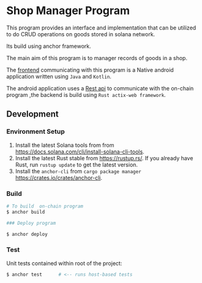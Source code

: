 # Shop Manager Program
This program provides an interface and implementation that  can be utilized to do CRUD operations on goods stored in solana network.

Its build using  anchor framework.

The main aim of this program is to  manager records of goods in a shop.

The [frontend](https://github.com/JusticeEli/ShopManagement/tree/branch_1) communicating with this program is a Native android application written using `Java` and `Kotlin`.

The android application uses a [Rest api](https://github.com/JusticeEli/ShopManagement/tree/branch_1) to communicate with the on-chain program ,the backend is build using `Rust actix-web framework`.


## Development

### Environment Setup

1. Install the latest Solana tools from from https://docs.solana.com/cli/install-solana-cli-tools.
2. Install the latest Rust stable from https://rustup.rs/. If you already have Rust, run `rustup update` to get the latest version.
3. Install the `anchor-cli` from `cargo package manager` https://crates.io/crates/anchor-cli.

### Build

```bash
# To build  on-chain program
$ anchor build
```
```bash
### Deploy program

$ anchor deploy

```

### Test

Unit tests contained within root of the project:
```bash
$ anchor test      # <-- runs host-based tests

```


